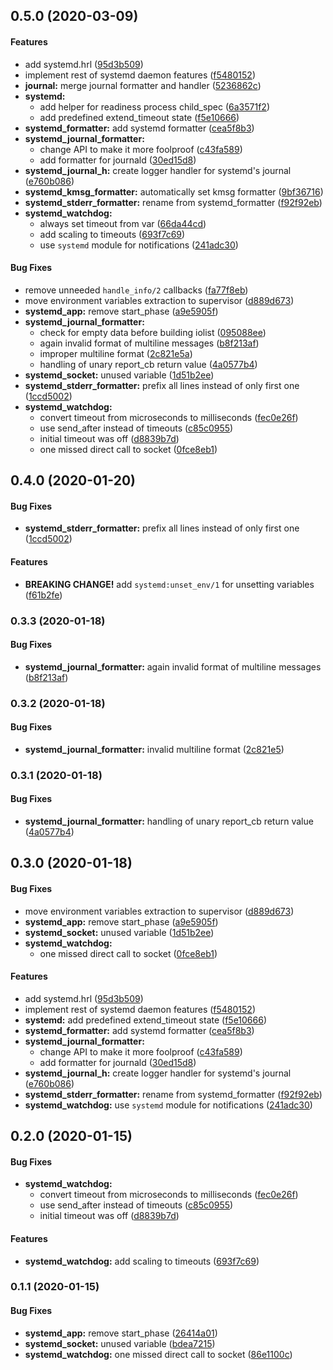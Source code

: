 <a name="0.5.0"></a>
## 0.5.0 (2020-03-09)


#### Features

*   add systemd.hrl ([95d3b509](95d3b509))
*   implement rest of systemd daemon features ([f5480152](f5480152))
* **journal:**  merge journal formatter and handler ([5236862c](5236862c))
* **systemd:**
  *  add helper for readiness process child_spec ([6a3571f2](6a3571f2))
  *  add predefined extend_timeout state ([f5e10666](f5e10666))
* **systemd_formatter:**  add systemd formatter ([cea5f8b3](cea5f8b3))
* **systemd_journal_formatter:**
  *  change API to make it more foolproof ([c43fa589](c43fa589))
  *  add formatter for journald ([30ed15d8](30ed15d8))
* **systemd_journal_h:**  create logger handler for systemd's journal ([e760b086](e760b086))
* **systemd_kmsg_formatter:**  automatically set kmsg formatter ([9bf36716](9bf36716))
* **systemd_stderr_formatter:**  rename from systemd_formatter ([f92f92eb](f92f92eb))
* **systemd_watchdog:**
  *  always set timeout from var ([66da44cd](66da44cd))
  *  add scaling to timeouts ([693f7c69](693f7c69))
  *  use `systemd` module for notifications ([241adc30](241adc30))

#### Bug Fixes

*   remove unneeded `handle_info/2` callbacks ([fa77f8eb](fa77f8eb))
*   move environment variables extraction to supervisor ([d889d673](d889d673))
* **systemd_app:**  remove start_phase ([a9e5905f](a9e5905f))
* **systemd_journal_formatter:**
  *  check for empty data before building iolist ([095088ee](095088ee))
  *  again invalid format of multiline messages ([b8f213af](b8f213af))
  *  improper multiline format ([2c821e5a](2c821e5a))
  *  handling of unary report_cb return value ([4a0577b4](4a0577b4))
* **systemd_socket:**  unused variable ([1d51b2ee](1d51b2ee))
* **systemd_stderr_formatter:**  prefix all lines instead of only first one ([1ccd5002](1ccd5002))
* **systemd_watchdog:**
  *  convert timeout from microseconds to milliseconds ([fec0e26f](fec0e26f))
  *  use send_after instead of timeouts ([c85c0955](c85c0955))
  *  initial timeout was off ([d8839b7d](d8839b7d))
  *  one missed direct call to socket ([0fce8eb1](0fce8eb1))



<a name="0.4.0"></a>
## 0.4.0 (2020-01-20)

#### Bug Fixes

* **systemd_stderr_formatter:**  prefix all lines instead of only first one ([1ccd5002](1ccd5002))

#### Features

* **BREAKING CHANGE!** add `systemd:unset_env/1` for unsetting variables ([f61b2fe](f61b2fe))

<a name="0.3.3"></a>
### 0.3.3 (2020-01-18)


#### Bug Fixes

* **systemd_journal_formatter:** again invalid format of multiline messages ([b8f213af](b8f213af))

<a name="0.3.2"></a>
### 0.3.2 (2020-01-18)


#### Bug Fixes

* **systemd_journal_formatter:**  invalid multiline format ([2c821e5](2c821e5))

<a name="0.3.1"></a>
### 0.3.1 (2020-01-18)


#### Bug Fixes

* **systemd_journal_formatter:**  handling of unary report_cb return value ([4a0577b4](4a0577b4))

<a name="0.3.0"></a>
## 0.3.0 (2020-01-18)


#### Bug Fixes

*   move environment variables extraction to supervisor ([d889d673](d889d673))
* **systemd_app:**  remove start_phase ([a9e5905f](a9e5905f))
* **systemd_socket:**  unused variable ([1d51b2ee](1d51b2ee))
* **systemd_watchdog:**
  *  one missed direct call to socket ([0fce8eb1](0fce8eb1))

#### Features

*   add systemd.hrl ([95d3b509](95d3b509))
*   implement rest of systemd daemon features ([f5480152](f5480152))
* **systemd:**  add predefined extend_timeout state ([f5e10666](f5e10666))
* **systemd_formatter:**  add systemd formatter ([cea5f8b3](cea5f8b3))
* **systemd_journal_formatter:**
  *  change API to make it more foolproof ([c43fa589](c43fa589))
  *  add formatter for journald ([30ed15d8](30ed15d8))
* **systemd_journal_h:**  create logger handler for systemd's journal ([e760b086](e760b086))
* **systemd_stderr_formatter:**  rename from systemd_formatter ([f92f92eb](f92f92eb))
* **systemd_watchdog:** use `systemd` module for notifications ([241adc30](241adc30))

<a name="0.2.0"></a>
## 0.2.0 (2020-01-15)


#### Bug Fixes

* **systemd_watchdog:**
  *  convert timeout from microseconds to milliseconds ([fec0e26f](fec0e26f))
  *  use send_after instead of timeouts ([c85c0955](c85c0955))
  *  initial timeout was off ([d8839b7d](d8839b7d))

#### Features

* **systemd_watchdog:**  add scaling to timeouts ([693f7c69](693f7c69))

<a name="0.1.1"></a>
### 0.1.1 (2020-01-15)


#### Bug Fixes

* **systemd_app:**  remove start_phase ([26414a01](26414a01))
* **systemd_socket:**  unused variable ([bdea7215](bdea7215))
* **systemd_watchdog:**  one missed direct call to socket ([86e1100c](86e1100c))

